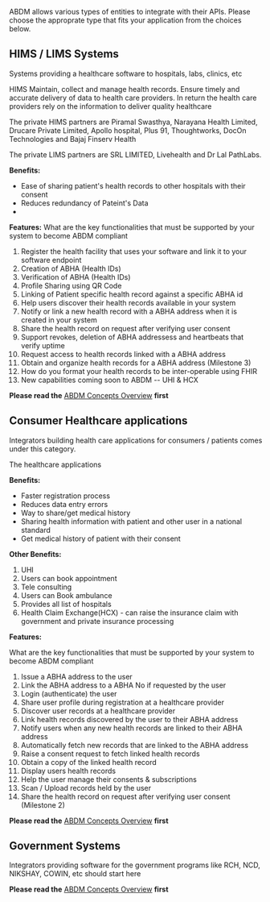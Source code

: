 ABDM allows various types of entities to integrate with their APIs. Please choose the approprate type that fits your application from the choices below.

## HIMS / LIMS Systems
Systems providing a healthcare software to hospitals, labs, clinics, etc

HIMS Maintain, collect and manage health records. Ensure timely and accurate delivery of data to health care providers. 
In return the health care providers rely on the information to deliver quality healthcare

The private HIMS partners are Piramal Swasthya, Narayana Health Limited, Drucare Private Limited, Apollo hospital,  Plus 91, Thoughtworks, DocOn Technologies and Bajaj Finserv Health

The private LIMS partners are SRL LIMITED,  Livehealth and Dr Lal PathLabs.

**Benefits:**
- Ease of sharing patient's health records to other hospitals with their consent
- Reduces redundancy of Pateint's Data 
- 

**Features:**
What are the key functionalities that must be supported by your system to become ABDM compliant

1. Register the health facility that uses your software and link it to your software endpoint
2. Creation of ABHA (Health IDs)
3. Verification of ABHA (Health IDs)
4. Profile Sharing using QR Code
5. Linking of Patient specific health record against a specific ABHA id
6. Help users discover their health records available in your system
7. Notify or link a new health record with a ABHA address when it is created in your system
8. Share the health record on request after verifying user consent
9. Support revokes, deletion of ABHA addressess and heartbeats that verify uptime
10. Request access to health records linked with a ABHA address
11. Obtain and organize health records for a ABHA address (Milestone 3)
12. How do you format your health records to be inter-operable using FHIR
13. New capabilities coming soon to ABDM -- UHI & HCX




**Please read the** [ABDM Concepts Overview](ABDM_Concepts_Overview.md) **first**



## Consumer Healthcare applications

Integrators building health care applications for consumers / patients comes under this category.

The healthcare applications 

**Benefits:**
- Faster registration process 
- Reduces data entry errors
- Way to share/get medical history
- Sharing health information with patient and other user in a national standard
- Get medical history of patient with their consent

**Other Benefits:**

1. UHI 
2. Users can book appointment
3. Tele consulting
4. Users can Book ambulance
5. Provides all list of hospitals
6. Health Claim Exchange(HCX) - can raise the insurance claim with government and private insurance processing

**Features:**

What are the key functionalities that must be supported by your system to become ABDM compliant

1. Issue a ABHA address to the user
2. Link the ABHA address to a ABHA No if requested by the user
3. Login (authenticate) the user
4. Share user profile during registration at a healthcare provider
5. Discover user records at a healthcare provider
6. Link health records discovered by the user to their ABHA address
7. Notify users when any new health records are linked to their ABHA address
8. Automatically fetch new records that are linked to the ABHA address
9. Raise a consent request to fetch linked health records
10. Obtain a copy of the linked health record
11. Display users health records
12. Help the user manage their consents & subscriptions
13. Scan / Upload records held by the user
14. Share the health record on request after verifying user consent (Milestone 2)


**Please read the** [ABDM Concepts Overview](ABDM_Concepts_Overview.md) **first**

## Government Systems
Integrators providing software for the government programs like RCH, NCD, NIKSHAY, COWIN, etc should start here


**Please read the** [ABDM Concepts Overview](ABDM_Concepts_Overview.md) **first**


